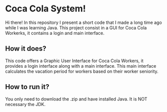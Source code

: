 # Coca Cola System!

Hi there!
In this repository I present a short code that I made a long time ago while I was learning Java. This project consist in a GUI for Coca Cola Workerks, it contains a login and main interface.

## How it does?
This code offers a Graphic User Interface for Coca Cola Workers, it provides a login interface along with a main interface. This main interface calculates the vacation period for workers based on their worker 
seniority. 

## How to run it?
You only need to download the .zip and have installed Java. It is NOT necessary the JDK.


